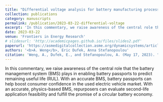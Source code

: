 ```yaml
---
title: "Differential voltage analysis for battery manufacturing process control"
collection: publications
category: manuscripts
permalink: /publication/2023-03-22-differential-voltage
excerpt: 'In this commentary, we raise awareness of the central role that the battery management system (BMS) plays in enabling battery passports to predict remaining useful life (RUL). With an accurate BMS, battery passports can help boost consumer confidence in the used electric vehicle market. With an accurate, physics-based BMS, repurposers can evaluate second-life application feasibility and fulfill the promise of a circular battery economy.'
date: 2023-03-22
venue: 'Frontiers in Energy Research'
# slidesurl: 'http://academicpages.github.io/files/slides2.pdf'
paperurl: 'https://asmedigitalcollection.asme.org/dynamicsystems/article/146/1/011106/1170036/Current-Imbalance-in-Dissimilar-Parallel-Connected'
authors: '<b>A. Weng</b>, Eric Dufek, Anna Stefanopoulou'
citation: 'Weng, A., Dufek, E., and Stefanopoulou, A. (May 17, 2023). "Battery passports for promoting electric vehicle reslae and repurposing." Joule 7(5):pp837-842. https://doi.org/10.1016/j.joule.2023.04.002'
---
```


In this commentary, we raise awareness of the central role that the battery management system (BMS) plays in enabling battery passports to predict remaining useful life (RUL). With an accurate BMS, battery passports can help boost consumer confidence in the used electric vehicle market. With an accurate, physics-based BMS, repurposers can evaluate second-life application feasibility and fulfill the promise of a circular battery economy.